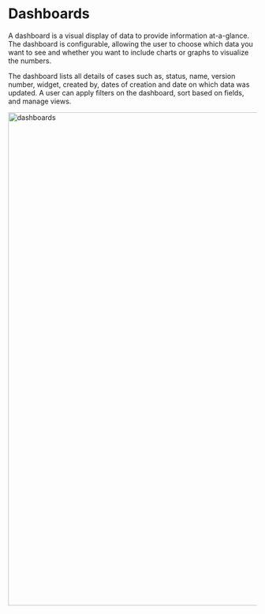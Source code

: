 # Dashboards

A dashboard is a visual display of data to provide information at-a-glance. The dashboard is configurable, allowing the user to choose which data you want to see and whether you want to include charts or graphs to visualize the numbers.

The dashboard lists all details of cases such as, status, name, version number, widget, created by, dates of creation and date on which data was updated. A user can apply filters on the dashboard, sort based on fields, and manage views. 

<img src="../images/dashboard.png" alt="dashboards" width="1000" height="1000"/>
